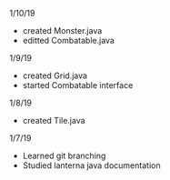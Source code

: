 1/10/19
- created Monster.java
- editted Combatable.java

1/9/19
- created Grid.java
- started Combatable interface

1/8/19
- created Tile.java

1/7/19
- Learned git branching
- Studied lanterna java documentation
